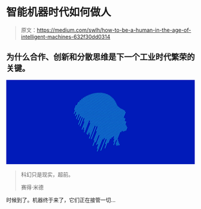 # 智能机器时代如何做人

> 原文：<https://medium.com/swlh/how-to-be-a-human-in-the-age-of-intelligent-machines-632f30dd0314>

## 为什么合作、创新和分散思维是下一个工业时代繁荣的关键。

![](img/77a9dd6a083261a6670f12286a626b73.png)

> 科幻只是现实，超前。
> 
> 赛得·米德

时候到了。机器终于来了，它们正在接管一切…